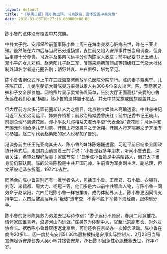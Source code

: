 ```yaml
---
layout: default
title: "《苹果日报》陈小鲁出殡，习弟致哀，遗体没盖中共党旗"
date: 2018-03-05T10:27:16.000000+08:00
---
```



陈小鲁的遗体没有覆盖中共党旗。

中共太子党、安邦保险前董事陈小鲁上周三在海南突发心脏病去世，昨在三亚出殡。虽然陈在六四后与当局已分道扬镳，去世前又陷入安邦事件被当局调查，但身后事却十分尊贵，习近平及弟弟习远平分别向陈家人致哀；前中纪委书记王岐山、邓小平的女儿邓榕、赵紫阳儿子赵二军、薄熙来胞弟薄熙成等顶级红二代及大批体制外知名学者送花圈告别；朝野并哀、左右俱祭，堪为罕见。

陈小鲁告别仪式昨上午在三亚海棠湾解放军总医院分院举行。陈的妻子粟惠宁、儿子陈正国、儿媳李斐妍大哥陈昊苏率弟妹家人共300多位亲友出席。陈、粟两家兄妹和子女全部参加。网络照片显示灵堂佈置简单，告别大厅正面高挂“亲爱的小鲁永远在我们心里”横额。陈小鲁的遗体置于花丛，并无中共党旗或国旗覆盖其上。

但大厅前方众多花篮花圈却让人为之侧目。北京独立媒体人高瑜透露，中共总书记习近平及弟弟习远平、姊姊齐桥桥；前政治局常委曾庆红；前中纪委书记王岐山，前副总理马凯送花圈。邓小平女儿邓榕及夫君贺平更“代表全家”送花圈；习远平和开国元帅刘伯承儿子刘蒙、开国上将张爱萍之子张翔、开国大将罗瑞卿之子罗援专程参加。赵二军代表赵紫阳的家人也参加了告别。

港澳办前主任王光亚向其夫人、陈小鲁的妹妹陈姗姗透露，习近平前日结束全国政协开幕式后，走到其面前握着王的手说：“小鲁是我多年朋友，听闻小鲁去世，深表关注，希望处理好后事！家属节哀！”显示陈小鲁虽是中共陌路人，但其太子当身份仍获认同。陈的父亲陈毅是中共开国元帅，生前贵为军委副主席、副总理，但文革被毛泽东折磨，1972年去世。

同场合向陈小鲁告别还有一批学者名人，包括王小鲁、王彦君、石小敏、衣锡群、刘澎、米鹤都、周大力、杨冠三等，他们多是六四前中共智库人物，与陈小鲁一同效命于赵紫阳，六四后跟陈小鲁一样被排挤，成为体制外人士。陈小鲁更因同情支持学生，六四后被高层斥为“叛徒”遭审查，不得不脱下军装下海经商，跟体制分手。

陈小鲁的哥哥陈昊苏为弟弟去世写诗作别：“游子远行不顾家，春风二月竟摧花。情怀家国谁言老，浪迹河山向远涯。”陈昊苏为体制中人，官至北京副市长、对外友协会长。据悉陈小鲁骨灰运返北京后，可能还会在京举办一次悼念活动。陈小鲁在商海20多年，因一度持有安邦51.36%股权被指是安邦实际控制人，2月23日当局宣佈起诉安邦创办人吴小晖并接管安邦，28日陈即因急性心肌梗塞去世，终年71岁。

